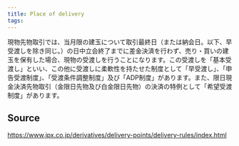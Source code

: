 ```yaml
---
title: Place of delivery
tags: 
---
```


現物先物取引では、当月限の建玉について取引最終日（または納会日。以下、早受渡しを除き同じ。）の日中立会終了までに差金決済を行わず、売り・買いの建玉を保有した場合、現物の受渡しを行うことになります。この受渡しを「基本受渡し」といい、この他に受渡しに柔軟性を持たせた制度として「早受渡し」、「申告受渡制度」、「受渡条件調整制度」及び「ADP制度」があります。また、限日現金決済先物取引（金限日先物及び白金限日先物）の決済の特例として「希望受渡制度」があります。

## Source
https://www.jpx.co.jp/derivatives/delivery-points/delivery-rules/index.html